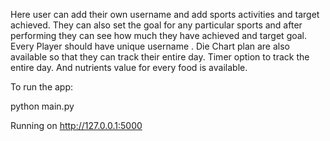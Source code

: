 Here user can add their own username and add sports activities and target achieved. They can also set the goal for any particular sports and after performing they can see how much they have achieved and target goal. Every Player should have unique username . Die Chart plan are also available so that they can track their entire day. Timer option to track the entire day. And nutrients value for every food is available.

To run the app:

python main.py

Running on http://127.0.0.1:5000
